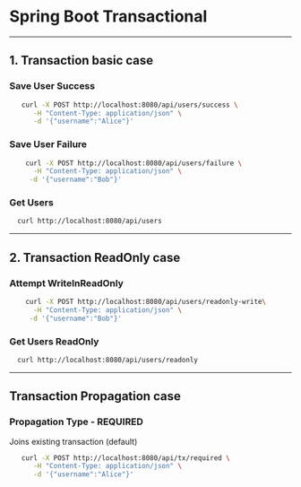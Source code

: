 # Spring Boot Transactional

---
## 1. Transaction basic case

### Save User Success
```bash
   curl -X POST http://localhost:8080/api/users/success \
      -H "Content-Type: application/json" \
      -d '{"username":"Alice"}'
```

### Save User Failure
```bash
    curl -X POST http://localhost:8080/api/users/failure \
      -H "Content-Type: application/json" \
     -d '{"username":"Bob"}'
```

### Get Users
```bash
  curl http://localhost:8080/api/users
```
---

## 2. Transaction ReadOnly case

### Attempt WriteInReadOnly
```bash
    curl -X POST http://localhost:8080/api/users/readonly-write\
      -H "Content-Type: application/json" \
     -d '{"username":"Bob"}'
```

### Get Users ReadOnly
```bash
  curl http://localhost:8080/api/users/readonly
```
---

## Transaction Propagation case

### Propagation Type - REQUIRED
Joins existing transaction (default)
```bash
   curl -X POST http://localhost:8080/api/tx/required \
      -H "Content-Type: application/json" \
      -d '{"username":"Alice"}'
```
